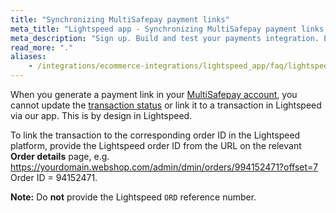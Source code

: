 ```yaml
---
title: "Synchronizing MultiSafepay payment links"
meta_title: "Lightspeed app - Synchronizing MultiSafepay payment links - MultiSafepay Docs"
meta_description: "Sign up. Build and test your payments integration. Explore our products and services. Use our API Reference, SDKs, and wrappers. Get support."
read_more: "."
aliases:
    - /integrations/ecommerce-integrations/lightspeed_app/faq/lightspeed-orderid/
---
```


When you generate a payment link in your [MultiSafepay account](https://merchant.multisafepay.com), you cannot update the [transaction status](/payments/multisafepay-statuses/) or link it to a transaction in Lightspeed via our app. This is by design in Lightspeed. 

To link the transaction to the corresponding order ID in the Lightspeed platform, provide the Lightspeed order ID from the URL on the relevant **Order details** page, e.g. https://yourdomain.webshop.com/admin/dmin/orders/994152471?offset=7 Order ID = 94152471.

**Note:** Do **not** provide the Lightspeed `ORD` reference number. 

